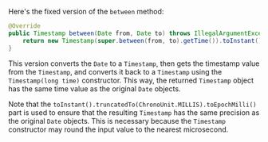 Here's the fixed version of the `between` method:

```java
@Override
public Timestamp between(Date from, Date to) throws IllegalArgumentException {
    return new Timestamp(super.between(from, to).getTime()).toInstant().truncatedTo(ChronoUnit.MILLIS).toEpochMilli();
}
```

This version converts the `Date` to a `Timestamp`, then gets the timestamp value from the `Timestamp`, and converts it back to a `Timestamp` using the `Timestamp(long time)` constructor. This way, the returned `Timestamp` object has the same time value as the original `Date` objects.

Note that the `toInstant().truncatedTo(ChronoUnit.MILLIS).toEpochMilli()` part is used to ensure that the resulting `Timestamp` has the same precision as the original `Date` objects. This is necessary because the `Timestamp` constructor may round the input value to the nearest microsecond.